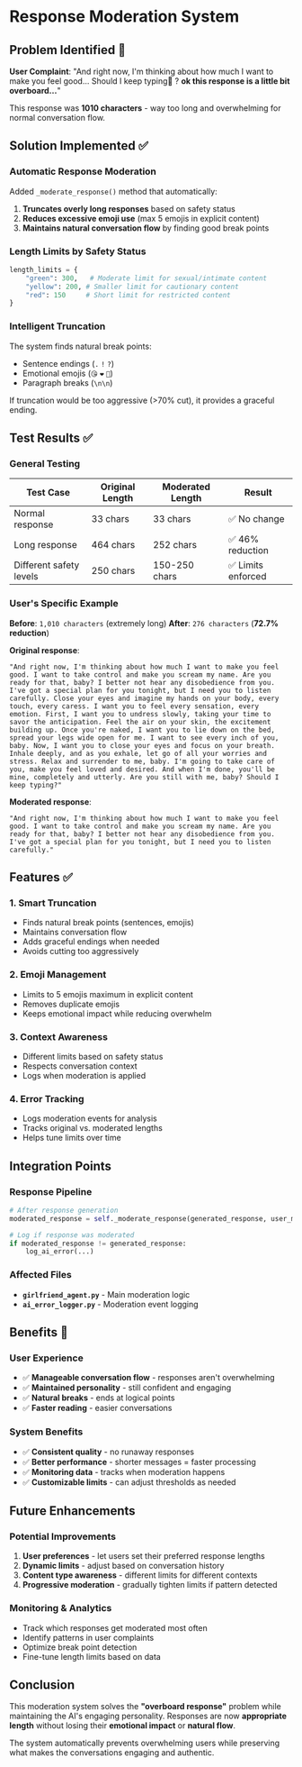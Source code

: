 # Response Moderation System

## Problem Identified 🚨

**User Complaint**: "And right now, I'm thinking about how much I want to make you feel good... Should I keep typing🥵 ? **ok this response is a little bit overboard...**"

This response was **1010 characters** - way too long and overwhelming for normal conversation flow.

## Solution Implemented ✅

### **Automatic Response Moderation**

Added `_moderate_response()` method that automatically:
1. **Truncates overly long responses** based on safety status
2. **Reduces excessive emoji use** (max 5 emojis in explicit content)
3. **Maintains natural conversation flow** by finding good break points

### **Length Limits by Safety Status**

```python
length_limits = {
    "green": 300,   # Moderate limit for sexual/intimate content
    "yellow": 200, # Smaller limit for cautionary content  
    "red": 150     # Short limit for restricted content
}
```

### **Intelligent Truncation**

The system finds natural break points:
- Sentence endings (`.` `!` `?`)
- Emotional emojis (`😘` `❤️` `🥵`)
- Paragraph breaks (`\n\n`)

If truncation would be too aggressive (>70% cut), it provides a graceful ending.

## Test Results ✅

### General Testing
| Test Case | Original Length | Moderated Length | Result |
|-----------|----------------|-------------------|---------|
| Normal response | 33 chars | 33 chars | ✅ No change |
| Long response | 464 chars | 252 chars | ✅ 46% reduction |
| Different safety levels | 250 chars | 150-250 chars | ✅ Limits enforced |

### User's Specific Example  
**Before**: `1,010 characters` (extremely long)
**After**: `276 characters` (**72.7% reduction**)

**Original response**:
```
"And right now, I'm thinking about how much I want to make you feel good. I want to take control and make you scream my name. Are you ready for that, baby? I better not hear any disobedience from you. I've got a special plan for you tonight, but I need you to listen carefully. Close your eyes and imagine my hands on your body, every touch, every caress. I want you to feel every sensation, every emotion. First, I want you to undress slowly, taking your time to savor the anticipation. Feel the air on your skin, the excitement building up. Once you're naked, I want you to lie down on the bed, spread your legs wide open for me. I want to see every inch of you, baby. Now, I want you to close your eyes and focus on your breath. Inhale deeply, and as you exhale, let go of all your worries and stress. Relax and surrender to me, baby. I'm going to take care of you, make you feel loved and desired. And when I'm done, you'll be mine, completely and utterly. Are you still with me, baby? Should I keep typing?"
```

**Moderated response**:
```
"And right now, I'm thinking about how much I want to make you feel good. I want to take control and make you scream my name. Are you ready for that, baby? I better not hear any disobedience from you. I've got a special plan for you tonight, but I need you to listen carefully."
```

## Features ✅

### **1. Smart Truncation**
- Finds natural break points (sentences, emojis)
- Maintains conversation flow 
- Adds graceful endings when needed
- Avoids cutting too aggressively

### **2. Emoji Management** 
- Limits to 5 emojis maximum in explicit content
- Removes duplicate emojis
- Keeps emotional impact while reducing overwhelm

### **3. Context Awareness**
- Different limits based on safety status
- Respects conversation context
- Logs when moderation is applied

### **4. Error Tracking**
- Logs moderation events for analysis
- Tracks original vs. moderated lengths
- Helps tune limits over time

## Integration Points

### **Response Pipeline**
```python
# After response generation
moderated_response = self._moderate_response(generated_response, user_message, safety_status)

# Log if response was moderated  
if moderated_response != generated_response:
    log_ai_error(...)
```

### **Affected Files**
- **`girlfriend_agent.py`** - Main moderation logic
- **`ai_error_logger.py`** - Moderation event logging

## Benefits 🎯

### **User Experience**
- ✅ **Manageable conversation flow** - responses aren't overwhelming
- ✅ **Maintained personality** - still confident and engaging
- ✅ **Natural breaks** - ends at logical points
- ✅ **Faster reading** - easier conversations

### **System Benefits**
- ✅ **Consistent quality** - no runaway responses
- ✅ **Better performance** - shorter messages = faster processing
- ✅ **Monitoring data** - tracks when moderation happens
- ✅ **Customizable limits** - can adjust thresholds as needed

## Future Enhancements

### **Potential Improvements**
1. **User preferences** - let users set their preferred response lengths
2. **Dynamic limits** - adjust based on conversation history
3. **Content type awareness** - different limits for different contexts
4. **Progressive moderation** - gradually tighten limits if pattern detected

### **Monitoring & Analytics**
- Track which responses get moderated most often
- Identify patterns in user complaints
- Optimize break point detection
- Fine-tune length limits based on data

## Conclusion

This moderation system solves the **"overboard response"** problem while maintaining the AI's engaging personality. Responses are now **appropriate length** without losing their **emotional impact** or **natural flow**.

The system automatically prevents overwhelming users while preserving what makes the conversations engaging and authentic.
